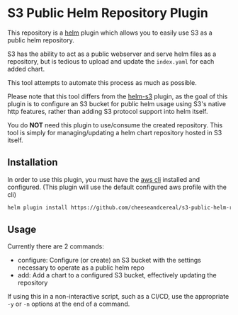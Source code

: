 # S3 Public Helm Repository Plugin

This repository is a [helm](https://helm.sh/) plugin which allows you to easily use S3 as a public helm repository.

S3 has the ability to act as a public webserver and serve helm files as a repository, but is tedious
to upload and update the `index.yaml` for each added chart.

This tool attempts to automate this process as much as possible.

Please note that this tool differs from the [helm-s3](https://github.com/hypnoglow/helm-s3) plugin,
as the goal of this plugin is to configure an S3 bucket for public helm usage using S3's native http features,
rather than adding S3 protocol support into helm itself.

You do **NOT** need this plugin to use/consume the created repository.
This tool is simply for managing/updating a helm chart repository hosted in S3 itself.

## Installation

In order to use this plugin, you must have the [aws cli](https://aws.amazon.com/cli/) installed and configured.
(This plugin will use the default configured aws profile with the cli)

```sh
helm plugin install https://github.com/cheeseandcereal/s3-public-helm-repo
```

## Usage

Currently there are 2 commands:

- configure: Configure (or create) an S3 bucket with the settings necessary to operate as a public helm repo
- add: Add a chart to a configured S3 bucket, effectively updating the repository

If using this in a non-interactive script, such as a CI/CD, use the appropriate `-y` or `-n` options at the end of a command.
